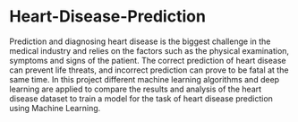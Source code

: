 # Heart-Disease-Prediction

Prediction and diagnosing heart disease is the biggest challenge in the medical industry and relies on the 
factors such as the physical examination, symptoms and signs of the patient. The correct prediction of heart 
disease can prevent life threats, and incorrect prediction can prove to be fatal at the same time. In this 
project different machine learning algorithms and deep learning are applied to compare the results and 
analysis of the heart disease dataset to train a model for the task of heart disease prediction using Machine 
Learning.
